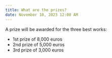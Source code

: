 ```yaml
---
title: What are the prizes?
date: November 10, 2023 12:00 AM
---
```

A prize will be awarded for the three best works:

* 1st prize of 8,000 euros
* 2nd prize of 5,000 euros
* 3rd prize of 3,000 euros